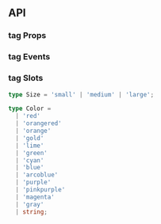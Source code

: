## API

### tag Props

<field-table :data="tagProps"/>

### tag Events

<field-table :data="tagEvents" type="emits"/>

### tag Slots

<field-table :data="tagSlots" type="slots"/>

```typescript
type Size = 'small' | 'medium' | 'large';

type Color =
  | 'red'
  | 'orangered'
  | 'orange'
  | 'gold'
  | 'lime'
  | 'green'
  | 'cyan'
  | 'blue'
  | 'arcoblue'
  | 'purple'
  | 'pinkpurple'
  | 'magenta'
  | 'gray'
  | string;
```

<script setup>
import { ref } from 'vue';

const tagProps = ref([
  {
    name: 'color',
    desc: '标签的颜色',
    type: "Color",
    value: '-',
  },
  {
    name: 'size',
    desc: '标签的大小',
    type: "Size",
    value: "'medium'",
  },
  {
    name: 'bordered',
    desc: '是否显示边框',
    type: 'boolean',
    value: 'false',
  },
  {
    name: 'visible (v-model)',
    desc: '标签是否可见',
    type: 'boolean',
    value: '-',
  },
  {
    name: 'default-visible',
    desc: '标签默认是否可见',
    type: 'boolean',
    value: 'true',
  },
  {
    name: 'loading',
    desc: '标签是否为加载中状态',
    type: 'boolean',
    value: 'false',
  },
  {
    name: 'closable',
    desc: '标签是否可关闭',
    type: 'boolean',
    value: 'false',
  },
  {
    name: 'checkable',
    desc: '标签是否可选中',
    type: 'boolean',
    value: 'false',
  },
  {
    name: 'checked (v-model)',
    desc: '标签是否选中（标签可选中时可用）',
    type: 'boolean',
    value: '-',
  },
  {
    name: 'default-checked',
    desc: '标签默认选中状态（标签可选中时可用）',
    type: 'boolean',
    value: 'true',
  },
  {
    name: 'nowrap',
    desc: '标签内容不换行',
    type: 'boolean',
    value: 'false',
  },
]);

const tagEvents = ref([
  {
    name: 'close',
    desc: '点击关闭按钮时触发',
    type: 'ev: MouseEvent',
    value: '-',
  },
  {
    name: 'check',
    desc: '用户选中时触发（仅在可选中模式下触发）',
    type: 'checked: boolean,\nev: MouseEvent',
    value: '-',
  },
]);

const tagSlots = ref([
  {
    name: 'icon',
    desc: '图标',
    type: '-',
    value: '-',
  },
  {
    name: 'close-icon',
    desc: '关闭按钮的图标',
    type: '-',
    value: '-',
  },
]);
</script>

